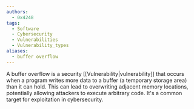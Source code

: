 ```yaml
---
authors:
  - 0x4248
tags:
  - Software
  - Cybersecurity
  - Vulnerabilities
  - Vulnerability_types
aliases:
  - buffer overflow
---
```

A buffer overflow is a security [[Vulnerability|vulnerability]] that occurs when a program writes more data to a buffer (a temporary storage area) than it can hold. This can lead to overwriting adjacent memory locations, potentially allowing attackers to execute arbitrary code. It's a common target for exploitation in cybersecurity.